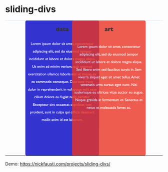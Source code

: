 # sliding-divs
![Alt screenshot](screen.png "Screenshot")

Demo: https://nickfausti.com/projects/sliding-divs/
